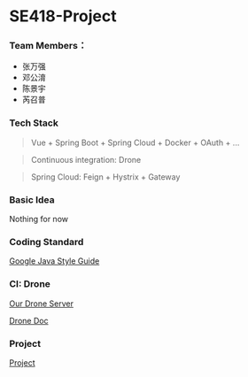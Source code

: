 # SE418-Project
### Team Members：

- 张万强
- 邓公淯
- 陈景宇
- 芮召普

### Tech Stack

> Vue + Spring Boot + Spring Cloud + Docker + OAuth + ...

> Continuous integration: Drone

> Spring Cloud: Feign + Hystrix + Gateway

### Basic Idea 

Nothing for now

### Coding Standard

[Google Java Style Guide](https://google.github.io/styleguide/javaguide.html)

### CI: Drone

[Our Drone Server](http://212.64.27.71/)

[Drone Doc](./drone/README.md)

### Project

[Project](http://212.64.27.71:8080/)


